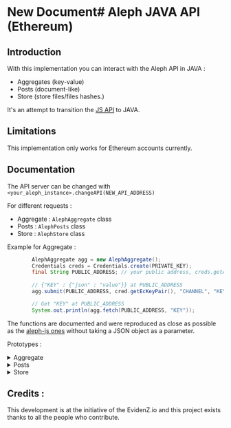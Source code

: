 # New Document# Aleph JAVA API (Ethereum)

## Introduction

With this implementation you can interact with the Aleph API in JAVA :

- Aggregates (key-value) 
- Posts (document-like)
- Store (store files/files hashes.)

It's an attempt to transition the [JS API](https://github.com/aleph-im/aleph-js) to JAVA.

## Limitations

This implementation only works for Ethereum accounts currently.

## Documentation
The API server can be changed with `<your_aleph_instance>.changeAPI(NEW_API_ADDRESS)`

For different requests : 
- Aggregate : `AlephAggregate` class
- Posts : `AlephPosts` class
- Store : `AlephStore` class


Example for Aggregate :

```java
        AlephAggregate agg = new AlephAggregate();
        Credentials creds = Credentials.create(PRIVATE_KEY);
        final String PUBLIC_ADDRESS; // your public address, creds.getAddress() won't match the case sensitive Aleph address
        
        // {"KEY" : {"json" : "value"}} at PUBLIC_ADDRESS
        agg.submit(PUBLIC_ADDRESS, cred.getEcKeyPair(), "CHANNEL", "KEY", "{\"json\": \"value\"}", true /* ipfs */ , false /* inline */); 

        // Get "KEY" at PUBLIC_ADDRESS
        System.out.println(agg.fetch(PUBLIC_ADDRESS, "KEY"));

```

The functions are documented and were reproduced as close as possible as the [aleph-js ones](https://aleph-im.github.io/aleph-js/guide/getting-started.html) without taking a JSON object as a parameter.

Prototypes :
<details>
  <summary>Aggregate</summary>

```java
public JSONObject submit(String address, ECKeyPair account, String channel, String key, String content, Boolean ipfs, Boolean inline) throws ParseException, IOException
public JSONObject fetch(String address, String... keys) throws ParseException, IOException
public JSONObject fetch_one(String address, String key) throws ParseException, IOException
```
     
</details>

<details>
  <summary>Posts</summary>

```java
public JSONObject submit(String address, ECKeyPair account, String channel, String type, String content, Boolean ipfs, Boolean inline, String ref) throws ParseException, IOException;    
public JSONArray get_posts(String[] types, String[] refs, String[] addresses, String[] tags, String[] hashes, int pagination, int page) throws ParseException, IOException
```
</details>


<details>
  <summary>Store</summary>

```java
public JSONObject submit(String address, ECKeyPair account, String channel, File file, String fileHash, boolean hash, Boolean ipfs) throws ParseException, IOException
public byte[] getFile(String hash) throws IOException
```

</details>



## Credits :

This development is at the initiative of the EvidenZ.io and this project exists thanks to all the people who contribute.
 

 